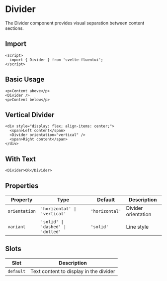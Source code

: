 # Divider

The Divider component provides visual separation between content sections.

## Import

```svelte
<script>
  import { Divider } from 'svelte-fluentui';
</script>
```

## Basic Usage

```svelte
<p>Content above</p>
<Divider />
<p>Content below</p>
```

## Vertical Divider

```svelte
<div style="display: flex; align-items: center;">
  <span>Left content</span>
  <Divider orientation="vertical" />
  <span>Right content</span>
</div>
```

## With Text

```svelte
<Divider>OR</Divider>
```

## Properties

| Property | Type | Default | Description |
|----------|------|---------|-------------|
| `orientation` | `'horizontal' \| 'vertical'` | `'horizontal'` | Divider orientation |
| `variant` | `'solid' \| 'dashed' \| 'dotted'` | `'solid'` | Line style |

## Slots

| Slot | Description |
|------|-------------|
| `default` | Text content to display in the divider |